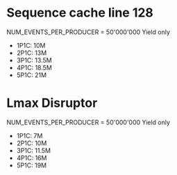 # Sequence cache line 128
NUM_EVENTS_PER_PRODUCER = 50'000'000
Yield only

- 1P1C: 10M
- 2P1C: 13M
- 3P1C: 13.5M
- 4P1C: 18.5M
- 5P1C: 21M

# Lmax Disruptor
NUM_EVENTS_PER_PRODUCER = 50'000'000
Yield only

- 1P1C: 7M
- 2P1C: 10M
- 3P1C: 11.5M
- 4P1C: 16M
- 5P1C: 19M